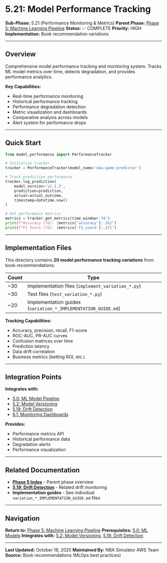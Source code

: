 # 5.21: Model Performance Tracking

**Sub-Phase:** 5.21 (Performance Monitoring & Metrics)
**Parent Phase:** [Phase 5: Machine Learning Pipeline](../PHASE_5_INDEX.md)
**Status:** ✅ COMPLETE
**Priority:** HIGH
**Implementation:** Book recommendation variations

---

## Overview

Comprehensive model performance tracking and monitoring system. Tracks ML model metrics over time, detects degradation, and provides performance analytics.

**Key Capabilities:**
- Real-time performance monitoring
- Historical performance tracking
- Performance degradation detection
- Metric visualization and dashboards
- Comparative analysis across models
- Alert system for performance drops

---

## Quick Start

```python
from model_performance import PerformanceTracker

# Initialize tracker
tracker = PerformanceTracker(model_name='nba-game-predictor')

# Track prediction performance
tracker.log_prediction(
    model_version='v1.2.3',
    prediction=prediction,
    actual=actual_outcome,
    timestamp=datetime.now()
)

# Get performance metrics
metrics = tracker.get_metrics(time_window='7d')
print(f"Accuracy (7d): {metrics['accuracy']:.2%}")
print(f"F1 Score (7d): {metrics['f1_score']:.2f}")
```

---

## Implementation Files

This directory contains **20 model performance tracking variations** from book recommendations:

| Count | Type |
|-------|------|
| ~30 | Implementation files (`implement_variation_*.py`) |
| ~30 | Test files (`test_variation_*.py`) |
| ~20 | Implementation guides (`variation_*_IMPLEMENTATION_GUIDE.md`) |

**Tracking Capabilities:**
- Accuracy, precision, recall, F1-score
- ROC-AUC, PR-AUC curves
- Confusion matrices over time
- Prediction latency
- Data drift correlation
- Business metrics (betting ROI, etc.)

---

## Integration Points

**Integrates with:**
- [5.0: ML Model Pipeline](../5.0_machine_learning_models.md)
- [5.2: Model Versioning](../5.2_model_versioning/)
- [5.19: Drift Detection](../5.19_drift_detection/)
- [6.1: Monitoring Dashboards](../../phase_6/6.1_monitoring_dashboards/)

**Provides:**
- Performance metrics API
- Historical performance data
- Degradation alerts
- Performance visualization

---

## Related Documentation

- **[Phase 5 Index](../PHASE_5_INDEX.md)** - Parent phase overview
- **[5.19: Drift Detection](../5.19_drift_detection/README.md)** - Related drift monitoring
- **Implementation guides** - See individual `variation_*_IMPLEMENTATION_GUIDE.md` files

---

## Navigation

**Return to:** [Phase 5: Machine Learning Pipeline](../PHASE_5_INDEX.md)
**Prerequisites:** [5.0: ML Models](../5.0_machine_learning_models.md)
**Integrates with:** [5.2: Model Versioning](../5.2_model_versioning/), [5.19: Drift Detection](../5.19_drift_detection/)

---

**Last Updated:** October 18, 2025
**Maintained By:** NBA Simulator AWS Team
**Source:** Book recommendations (MLOps best practices)

